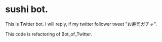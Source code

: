 # sushi bot.

This is Twitter bot.
I will reply, if my twitter follower tweet "お寿司ガチャ".

This code is refactoring of Bot_of_Twitter.
